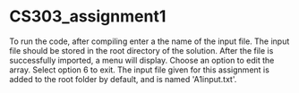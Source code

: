 # CS303_assignment1
To run the code, after compiling enter a the name of the input file. 
The input file should be stored in the root directory of the solution.
After the file is successfully imported, a menu will display. 
Choose an option to edit the array.
Select option 6 to exit.
The input file given for this assignment is added to the root folder by default, and is named 'A1input.txt'.
